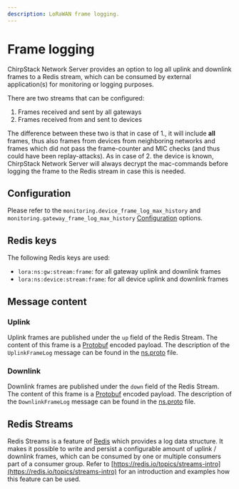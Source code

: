 ```yaml
---
description: LoRaWAN frame logging.
---
```


# Frame logging

ChirpStack Network Server provides an option to log all uplink and downlink
frames to a Redis stream, which can be consumed by external application(s)
for monitoring or logging purposes.

There are two streams that can be configured:

1. Frames received and sent by all gateways
2. Frames received from and sent to devices

The difference between these two is that in case of 1., it will include
**all** frames, thus also frames from devices from neighboring networks and
frames which did not pass the frame-counter and MIC checks (and thus could
have been replay-attacks). As in case of 2. the device is known, ChirpStack
Network Server will always decrypt the mac-commands before logging the frame
to the Redis stream in case this is needed.

## Configuration

Please refer to the `monitoring.device_frame_log_max_history` and
`monitoring.gateway_frame_log_max_history` [Configuration](../install/config.md)
options.

## Redis keys

The following Redis keys are used:

* `lora:ns:gw:stream:frame`: for all gateway uplink and downlink frames
* `lora:ns:device:stream:frame`: for all device uplink and downlink frames

## Message content

### Uplink

Uplink frames are published under the `up` field of the Redis Stream. The content
of this frame is a [Protobuf](https://developers.google.com/protocol-buffers/)
encoded payload. The description of the `UplinkFrameLog` message can be found
in the [ns.proto](https://github.com/brocaar/chirpstack-api/blob/master/protobuf/ns/ns.proto)
file.

### Downlink

Downlink frames are published under the `down` field of the Redis Stream. The
content of this frame is a [Protobuf](https://developers.google.com/protocol-buffers/)
encoded payload. The description of the `DownlinkFrameLog` message can be found
in the [ns.proto](https://github.com/brocaar/chirpstack-api/blob/master/protobuf/ns/ns.proto)
file.

## Redis Streams

Redis Streams is a feature of [Redis](https://redis.io/) which provides a
log data structure. It makes it possible to write and persist a configurable
amount of uplink / downlink frames, which can be consumed by one or multiple
consumers part of a consumer group. Refer to [https://redis.io/topics/streams-intro](https://redis.io/topics/streams-intro)
for an introduction and examples how this feature can be used.
